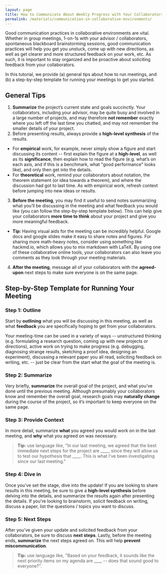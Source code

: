 ```yaml
---
layout: page
title: How to Communicate About Weekly Progress with Your Collaborators
permalink: /materials/communication-in-collaborative-environments/
---
```


Good communication practices in collaborative environments are vital. 
Whether in group meetings, 1-on-1s with your advisor / collaborators, 
spontaneous blackboard brainstorming sessions, good communication practices will help you get you unstuck, 
come up with new directions, as well as get clearer and more structured feedback on your work, etc. 
As such, it is important to stay organized and be proactive about soliciting feedback from your collaborators. 

In this tutorial, we provide (a) general tips about how to run meetings, 
and (b) a step-by-step template for running your meetings to get you started.


## General Tips

1. **Summarize** the project’s current state and goals succinctly. Your collaborators, including your advisor, may be quite busy and involved in a large number of projects, and may therefore **not remember** exactly where you left off the last time you chatted, and may not remember the smaller details of your project. 
2. Before presenting results, always provide a **high-level synthesis** of the results. 
  * For **empirical** work, for example, never simply show a figure and start discussing its content -- first explain the figure at a **high-level**, as well as its **significance**, then explain how to read the figure (e.g. what’s on each axis, and if this is a benchmark, what "good performance" looks like), and only then get into the details. 
  * For **theoretical** work, remind your collaborators about notation, the theorem statement (or idea towards a theorem), and where the discussion had got to last time. As with empirical work, refresh context before jumping into new ideas or results. 
3. **Before the meeting**, you may find it useful to send notes summarizing what you’ll be discussing in the meeting and what feedback you would like (you can follow the step-by-step template below). This can help give your collaborators **more time to think** about your project and give you more meaningful feedback.
  * **Tip:** Having visual aids for the meeting can be incredibly helpful. Google docs and google slides make it easy to share notes and figures. For sharing more math-heavy notes, consider using something like hackmd.io, which allows you to mix markdown with LaTeX. By using one of these collaborative online tools, your collaborators can also leave you comments as they look through your meeting materials.  
4. **After the meeting**, message all of your collaborators with the **agreed-upon** next steps to make sure everyone is on the same page.  


## Step-by-Step Template for Running Your Meeting

### Step 1: Outline

Start by **outlining** what you will be discussing in this meeting, as well as what **feedback** you are specifically hoping to get from your collaborators.

Your meeting-time can be used in a variety of ways -- unstructured thinking (e.g. formulating a research question, coming up with new projects or directions), active work on trying to make progress (e.g. debugging, diagnosing strange results, sketching a proof idea, designing an experiment), discussing a relevant paper you all read, soliciting feedback on writing, etc. -- just be clear from the start what the goal of the meeting is.

### Step 2: Summarize

Very briefly, **summarize** the overall goal of the project, and what you’ve done until the previous meeting. Although presumably your collaborators know and remember the overall goal, research goals may **naturally change** during the course of the project, so it’s important to keep everyone on the same page.

### Step 3: Provide Context

In more detail, summarize **what** you agreed you would work on in the last meeting, and **why** what you agreed on was necessary. 
> **Tip:** use language like, "In our last meeting, we agreed that the best immediate next steps for the project are \_\_\_\_, since they will allow us to test our hypothesis that \_\_\_\_. This is what I’ve been investigating since our last meeting."

### Step 4: Dive in
Once you’ve set the stage, dive into the update! If you are looking to share results in this meeting, be sure to give a **high-level synthesis** before delving into the details, and summarize the results again after presenting the details. If you're looking to brainstorm, solicit feedback on writing, discuss a paper, list the questions / topics you want to discuss. 

### Step 5: Next Steps

After you’ve given your update and solicited feedback from your collaborators, be sure to discuss **next steps**. 
Lastly, before the meeting ends, **summarize** the next steps agreed on. This will help **prevent miscommunication**. 
> **Tip:** use language like, "Based on your feedback, it sounds like the next priority items on my agenda are \_\_\_\_ -- does that sound good to everyone?". 
